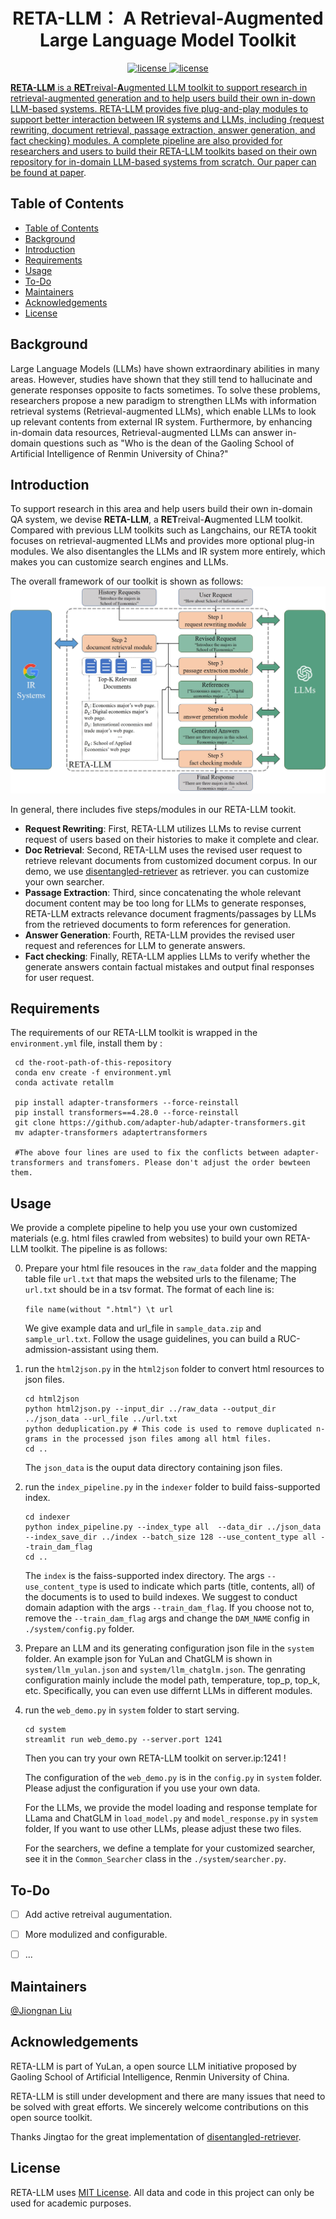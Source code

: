 <div align=center>
<h1>RETA-LLM： A Retrieval-Augmented Large Language Model Toolkit</h1>
<a href="https://pypi.org/project/recbole/">
    <img src="https://img.shields.io/badge/MIT-License-blue" alt="license">
    <img src="https://img.shields.io/github/stars/RUC-GSAI/YuLan-IR" alt="license">
</div>


**RETA-LLM** is a **RET**reival-**A**ugmented LLM toolkit to support research in retrieval-augmented generation and to help users build their own in-down LLM-based systems.  RETA-LLM provides five plug-and-play modules to support better interaction between IR systems and LLMs, including {request rewriting, document retrieval, passage extraction, answer generation, and fact checking} modules. A complete pipeline are also provided for researchers and users to build their RETA-LLM toolkits based on their own repository for in-domain LLM-based systems from scratch. Our paper can be found at [paper](https://github.com/RUC-GSAI/YuLan-IR/blob/main/RETA-LLM/resource/paper.pdf).

## Table of Contents

- [Table of Contents](#table-of-contents)
- [Background](#background)
- [Introduction](#introduction)
- [Requirements](#requirements)
- [Usage](#usage)
- [To-Do](#to-do)
- [Maintainers](#maintainers)
- [Acknowledgements](#acknowledgements)
- [License](#license)


## Background

Large Language Models (LLMs) have shown extraordinary abilities in many areas. However, studies have shown that they still tend to hallucinate and generate responses opposite to facts sometimes. To solve these problems, researchers propose a new paradigm to strengthen LLMs with information retrieval systems (Retrieval-augmented LLMs), which enable LLMs to look up relevant contents from external IR system. Furthermore, by enhancing in-domain data resources, Retrieval-augmented LLMs can answer in-domain questions such as "Who is the dean of the Gaoling School of Artificial Intelligence of Renmin University of China?"

## Introduction

To support research in this area and help users build their own in-domain QA system, we devise **RETA-LLM**, a **RET**reival-**A**ugmented LLM toolkit. Compared with previous LLM toolkits such as Langchains, our RETA tookit focuses on retrieval-augmented LLMs and provides more optional plug-in modules. We also disentangles the LLMs and IR system more entirely, which makes you can customize search engines and LLMs.

The overall framework of our toolkit is shown as follows: ![RETA-LLM Framework](./resource/framework.jpg)

In general, there includes five steps/modules in our RETA-LLM tookit. 

- **Request Rewriting**: First, RETA-LLM utilizes LLMs to revise current request of users based on their histories to make it complete and clear. 
- **Doc Retrieval**: Second, RETA-LLM uses the revised user request to retrieve relevant documents from customized document corpus. In our demo, we use [disentangled-retriever](https://github.com/jingtaozhan/disentangled-retriever) as retriever. you can customize your own searcher.
- **Passage Extraction**: Third, since concatenating the whole relevant document content may be too long for LLMs to generate responses, RETA-LLM extracts relevance document fragments/passages by LLMs from the retrieved documents to form references for generation.
- **Answer Generation**: Fourth, RETA-LLM provides the revised user request and references for LLM to generate answers.
- **Fact checking**: Finally, RETA-LLM applies LLMs to verify whether the generate answers contain factual mistakes and output final responses for user request.

## Requirements
The requirements of our RETA-LLM toolkit is wrapped in the `environment.yml` file, install them by :

```
 cd the-root-path-of-this-repository 
 conda env create -f environment.yml
 conda activate retallm
 
 pip install adapter-transformers --force-reinstall
 pip install transformers==4.28.0 --force-reinstall
 git clone https://github.com/adapter-hub/adapter-transformers.git  
 mv adapter-transformers adaptertransformers

 #The above four lines are used to fix the conflicts between adapter-transformers and transfomers. Please don't adjust the order bewteen them.

```


## Usage

We provide a complete pipeline to help you use your own customized materials (e.g. html files crawled from websites) to build your own RETA-LLM toolkit. The pipeline is as follows:

0. Prepare your html file resouces in the `raw_data` folder and the mapping table file `url.txt` that maps the websited urls to the filename;  The `url.txt` should be in a tsv format. The format of each line is:

   `file name(without ".html") \t url`

   We give example data and url_file in `sample_data.zip` and `sample_url.txt`. 
   Follow the usage guidelines, you can build a RUC-admission-assistant using them.

1. run the `html2json.py` in the `html2json` folder to convert html resources to json files.
   ```
   cd html2json
   python html2json.py --input_dir ../raw_data --output_dir ../json_data --url_file ../url.txt
   python deduplication.py # This code is used to remove duplicated n-grams in the processed json files among all html files. 
   cd ..
   ```
   The `json_data` is the ouput data directory containing json files.
   
2. run the `index_pipeline.py` in the `indexer` folder to build faiss-supported index.
   ```
   cd indexer
   python index_pipeline.py --index_type all  --data_dir ../json_data  --index_save_dir ../index --batch_size 128 --use_content_type all --train_dam_flag
   cd ..
   ```
   The `index` is the faiss-supported index directory. The args `--use_content_type` is used to indicate which parts (title, contents, all) of the documents is to used to build indexes. We suggest to conduct domain adaption with the args `--train_dam_flag`. If you choose not to, remove the `--train_dam_flag` args and change the `DAM_NAME` config in `./system/config.py` folder. 

3. Prepare an LLM and its generating configuration json file in the `system` folder. An example json for YuLan and ChatGLM is shown in `system/llm_yulan.json` and `system/llm_chatglm.json`. The genrating configuration mainly include the model path, temperature, top_p, top_k, etc. Specifically, you can even use differnt LLMs in different modules.

4. run the `web_demo.py` in `system` folder to start serving. 
   ```
   cd system
   streamlit run web_demo.py --server.port 1241
   ```
   Then you can try your own RETA-LLM toolkit on server.ip:1241 !
   
   The configuration of the `web_demo.py` is in the `config.py` in `system` folder.  Please adjust the configuration if you use your own data. 
   
   For the LLMs, we provide the model loading and response template for LLama and ChatGLM in `load_model.py` and `model_response.py` in `system` folder, If you want to use other LLMs, please adjust these two files.

   For the searchers, we define a template for your customized searcher, see it in the `Common_Searcher` class in the `./system/searcher.py`.

## To-Do

- [ ] Add active retreival augumentation.
- [ ] More modulized and configurable.
- [ ] ...



## Maintainers
   
<div>
    <a href="https://github.com/rucliujn">@Jiongnan Liu</a>
</div>

    

## Acknowledgements
RETA-LLM is part of YuLan, a open source LLM initiative proposed by Gaoling School of Artificial Intelligence, Renmin University of China. 

RETA-LLM is still under development and there are many issues that need to be solved with great efforts. We sincerely welcome contributions on this open source toolkit.

Thanks Jingtao for the great implementation of [disentangled-retriever](https://github.com/jingtaozhan/disentangled-retriever).


## License
RETA-LLM uses [MIT License](https://github.com/RUC-GSAI/YuLan-IR/tree/main/RETA-LLM/LICENSE). All data and code in this project can only be used for academic purposes.
